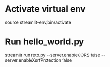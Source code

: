 # Activate virtual env
source streamlit-env/bin/activate

# Run hello_world.py
streamlit run reto.py --server.enableCORS false --server.enableXsrfProtection false
